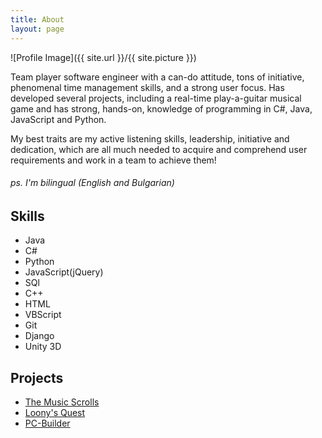 ```yaml
---
title: About
layout: page
---
```

![Profile Image]({{ site.url }}/{{ site.picture }})

<p>Team player software engineer with a can-do attitude, tons of initiative, phenomenal time management skills,
 and a strong user focus. Has developed several projects,
 including a real-time play-a-guitar musical game and has strong, hands-on, knowledge of programming in C#, Java, JavaScript and Python. </p>

<p> My best traits are my active listening skills, leadership, initiative and dedication, which are all much needed to acquire and comprehend user requirements and work
 in a team to achieve them! </p>
 
 <h6>ps. I'm bilingual (English and Bulgarian)</h6>

<h2>Skills</h2>

<ul class="skill-list">
	<li>Java</li>
	<li>C#</li>
	<li>Python</li>
	<li>JavaScript(jQuery)</li>
	<li>SQl</li>
	<li>C++</li>
	<li>HTML </li>
	<li>VBScript</li>
	<li>Git</li>
	<li>Django</li>
	<li>Unity 3D</li>
</ul>

<h2>Projects</h2>

<ul>
	<li><a href="{{ site.url }}/TMS">The Music Scrolls</a></li>
	<li><a href="{{ site.url }}/Loonys-Quest">Loony's Quest</a></li>
	<li><a href="{{ site.url }}/PC-BUILDER">PC-Builder</a></li>
</ul>
